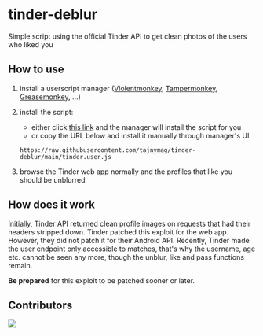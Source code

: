 # tinder-deblur
Simple script using the official Tinder API to get clean photos of the users who liked you

## How to use

1. install a userscript manager ([Violentmonkey](https://violentmonkey.github.io/), [Tampermonkey](https://www.tampermonkey.net/), [Greasemonkey](https://www.greasespot.net/), ...)
2. install the script:
    * either click [this link](https://raw.githubusercontent.com/tajnymag/tinder-deblur/main/tinder.user.js) and the manager will install the script for you
    * or copy the URL below and install it manually through manager's UI

    `https://raw.githubusercontent.com/tajnymag/tinder-deblur/main/tinder.user.js`
3. browse the Tinder web app normally and the profiles that like you should be unblurred

## How does it work

Initially, Tinder API returned clean profile images on requests that had their headers stripped down.
Tinder patched this exploit for the web app. However, they did not patch it for their Android API.
Recently, Tinder made the user endpoint only accessible to matches, that's why the username, age etc. cannot be seen any more, though the unblur, like and pass functions remain.

**Be prepared** for this exploit to be patched sooner or later.

## Contributors

<a href="https://github.com/tajnymag/tinder-deblur/graphs/contributors">
  <img src="https://contrib.rocks/image?repo=tajnymag/tinder-deblur" />
</a>

